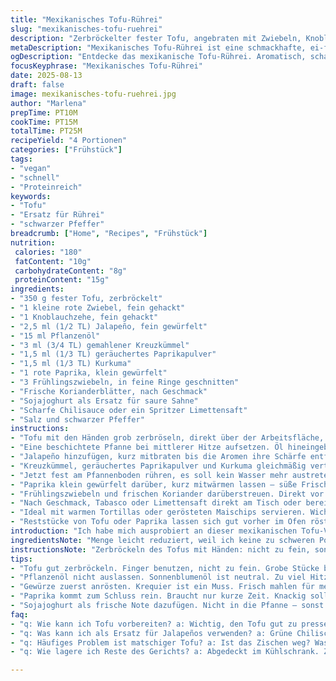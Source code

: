 ```yaml
---
title: "Mexikanisches Tofu-Rührei"
slug: "mexikanisches-tofu-ruehrei"
description: "Zerbröckelter fester Tofu, angebraten mit Zwiebeln, Knoblauch und Jalapeño, gewürzt mit Kreuzkümmel, geräuchertem Paprikapulver und Kurkuma. Statt Tomate Paprika verwendet, für eine fruchtige Süße. Mit Frühlingszwiebeln, frischem Koriander und einem Klecks Sojajoghurt serviert, dazu scharfe Chilisoße oder Limettensaft. Schnell, ohne Eier und glutenfrei. Aromatisch und leicht scharf, mit cremiger Note durch Sojajoghurt als Ersatz für saure Sahne."
metaDescription: "Mexikanisches Tofu-Rührei ist eine schmackhafte, ei-freie Alternative. Schnell zubereitet und glutenfrei, ideal für eine abwechlungsreiche Ernährung."
ogDescription: "Entdecke das mexikanische Tofu-Rührei. Aromatisch, scharf und cremig; perfekt für ein schnelles, gesünderes Frühstück oder Mittagessen."
focusKeyphrase: "Mexikanisches Tofu-Rührei"
date: 2025-08-13
draft: false
image: mexikanisches-tofu-ruehrei.jpg
author: "Marlena"
prepTime: PT10M
cookTime: PT15M
totalTime: PT25M
recipeYield: "4 Portionen"
categories: ["Frühstück"]
tags:
- "vegan"
- "schnell"
- "Proteinreich"
keywords:
- "Tofu"
- "Ersatz für Rührei"
- "schwarzer Pfeffer"
breadcrumb: ["Home", "Recipes", "Frühstück"]
nutrition: 
 calories: "180"
 fatContent: "10g"
 carbohydrateContent: "8g"
 proteinContent: "15g"
ingredients:
- "350 g fester Tofu, zerbröckelt"
- "1 kleine rote Zwiebel, fein gehackt"
- "1 Knoblauchzehe, fein gehackt"
- "2,5 ml (1/2 TL) Jalapeño, fein gewürfelt"
- "15 ml Pflanzenöl"
- "3 ml (3/4 TL) gemahlener Kreuzkümmel"
- "1,5 ml (1/3 TL) geräuchertes Paprikapulver"
- "1,5 ml (1/3 TL) Kurkuma"
- "1 rote Paprika, klein gewürfelt"
- "3 Frühlingszwiebeln, in feine Ringe geschnitten"
- "Frische Korianderblätter, nach Geschmack"
- "Sojajoghurt als Ersatz für saure Sahne"
- "Scharfe Chilisauce oder ein Spritzer Limettensaft"
- "Salz und schwarzer Pfeffer"
instructions:
- "Tofu mit den Händen grob zerbröseln, direkt über der Arbeitsfläche, damit keine Brösel verloren gehen. Muss nicht zu fein, „flockig“ soll es aussehen, wie Rührei, nicht zu kompakt."
- "Eine beschichtete Pfanne bei mittlerer Hitze aufsetzen. Öl hineingeben, Zwiebeln und Knoblauch zugeben. Langsam anschwitzen, 4–5 Minuten, bis die Zwiebeln glasig sind, nicht zu braun werden. Achten auf das leise Knistern."
- "Jalapeño hinzufügen, kurz mitbraten bis die Aromen ihre Schärfe entfalten, etwa 1 Minute. Dann sofort zerbröckelten Tofu in die Pfanne geben."
- "Kreuzkümmel, geräuchertes Paprikapulver und Kurkuma gleichmäßig verteilen. Mit Salz und frisch gemahlenem Pfeffer würzen. Wichtig: Gewürze sollten leicht „anziehen“, also kurz in der heißen Pfanne rösten, bis sich ihre Duftstoffe entfalten, ungefähr 2 Minuten."
- "Jetzt fest am Pfannenboden rühren, es soll kein Wasser mehr austreten.Ich warte nicht unbedingt die angegebenen Minuten. Viel wichtiger ist die Fähigkeit, mit der Pfanne zu kommunizieren: Wenn das Zischen aufhört und die Masse anfängt, an manchen Stellen leicht knusprig zu werden, meist nach etwa 10 Minuten, perfekte Zeit. Bei zu hoher Hitze wird der Tofu trocken, das will ich vermeiden."
- "Paprika klein gewürfelt darüber, kurz mitwärmen lassen — süße Frische, die das Gericht anhebt, eine Konsistenz und Farbexplosion. Kein Wasser, keine matschigen Stellen."
- "Frühlingszwiebeln und frischen Koriander darüberstreuen. Direkt vor dem Servieren Sojajoghurt als cremigen Kontrapunkt dazugeben, nicht in die Pfanne, sonst wird alles flüssig."
- "Nach Geschmack, Tabasco oder Limettensaft direkt am Tisch oder bereits beim Anrichten hinzufügen. Die Säure bringt das Tofu-Gericht zum Leuchten."
- "Ideal mit warmen Tortillas oder gerösteten Maischips servieren. Wichtig für die Texturen, sonst wird alles langweilig."
- "Reststücke von Tofu oder Paprika lassen sich gut vorher im Ofen rösten, Geschmack und Struktur gewinnen. Abgesehen von der Pfanne, so der Plan für Variationen."
introduction: "Ich habe mich ausprobiert an dieser mexikanischen Tofu-Variante, weil das übliche Rührei mal langweilig wurde. Tofu eben — zäher als Ei, braucht also mehr Hitze und Zeit zum Austrocknen, damit er diese krümelige Konsistenz annimmt. Meine Versuche mit Tomate endeten oft in matschigen Klumpen, also habe ich Paprika genommen, viel besser. Die Paprika bringt eine leichte Süße, auch mit Gewürzen sehr harmonisch. Bei Hitze immer auf die Geräusche achten, das Pfannenrauschen wird leiser, dann ist Wasser fast weg, Zeit zum Würzen, für mich das wichtigste Erfolgskriterium. Nicht zu viel umrühren, sonst wird es Pampe. Sojajoghurt für Frische, klassisch saure Sahne hatte ich nicht vorrätig. Für die Schärfe Jalapeño plus einen Spritzer Limette oder Tabasco – spürbar, aber nicht beißend. Wer keinen Tofu mag, kann auch zerbröckelten Halloumi probieren, gibt eine völlig andere Textur. Wichtig ist, dass die Gewürze gut anrösten, nicht nur zum Würzen, sondern auch zur Farbgebung und Aromaentfaltung. So läuft das bei mir in der Küche – mit Gefühl und ein bisschen Geduld."
ingredientsNote: "Menge leicht reduziert, weil ich keine zu schweren Portionen mag. Fester Tofu ist Pflicht, weicher zerfällt nur. Statt Tomate Paprika, hat mir in mehreren Versuchen besser gefallen. Sie wird nicht matschig, verleiht aber trotzdem Frische. Jalapeño kann man durch grüne Chilischoten ersetzen oder Chipotle für mehr Rauch, je nach Gusto. Pflanzenöl, gerne Sonnenblumenöl wegen neutralem Geschmack. Der Kreuzkümmel sollte unbedingt frisch gemahlen sein, sonst verliert man viel Aroma. Geräuchertes Paprikapulver ist das Herzstück, meist rauchiger Geschmack, ohne den Mexikanisches Gericht fade wirkt. Kurkuma für Farbe und einen Hauch Wärme. Frühlingszwiebeln frisch – bitte nicht Lauchzwiebeln, die sind zu scharf. Koriander je nach Vorliebe, ich liebe es. Sojajoghurt ist gut als milde Alternative zu saurer Sahne, liefert Cremigkeit ohne Fett, das passt besser zum Tofu. Falls Sojajoghurt nicht verfügbar ist, ein Klecks Kokosjoghurt geht auch, gibt ein exotisches Aroma. Salz und Pfeffer grundlegend, aber vorsichtig dosieren, man will den Tofu schmecken, nicht übersalzen. Für Schärfe entweder Tabasco oder frischer Limettensaft, gibt etwas Kontrast. Alles Zutaten, die man leicht zuhause hat oder ersetzen kann."
instructionsNote: "Zerbröckeln des Tofus mit Händen: nicht zu fein, sonst wird es Brei. Grob-bröckelig hält die Konsistenz besser. Pfanne unbedingt antihaft, sonst erste Anbrenner, die man nicht will. Beim Zwiebeln anschwitzen keine Eile, Glasig reicht, Farbe nicht zu dunkel, sonst bitter. Wichtig: Jalapeño erst kurz vor dem Tofu zugeben, sonst verbrennt die Schärfe. Die Gewürze zerreiben oder frisch mahlen (Cumin, Paprika) geben mehr Geschmack. Lieber in kleinen Portionen rühren, damit der Tofu nicht matscht, sondern schön trocken wird. Man merkt den richtigen Zeitpunkt am Nachlassen des Zischens, dann Wasser wirklich weg. Paprika zuletzt rein, sie braucht nur kurz Hitze, sonst weg mit der Knackigkeit. Frühlingszwiebeln und Koriander immer frisch, nie mitkochen, sonst verlieren sie Aroma. Sojajoghurt extra, direkt vor dem Essen, dadurch bleibt das Gericht cremig und frisch. Abschmecken vor dem Servieren, vielleicht nachwürzen. Scharfe Soße immer separat, zu viel gleich rein macht das Gericht schnell übermächtig. Wer es noch würziger mag, kann am Schluss frisch gemahlenen Chili darüberstreuen. Es lohnt, dieses Gericht einmal komplett mit eigenen Fingerspitzengefühl zu kochen, nicht nur eine Zeitanweisung herunterzuplappern."
tips:
- "Tofu gut zerbröckeln. Finger benutzen, nicht zu fein. Grobe Stücke bringen die perfekte Konsistenz. Zu fein? Dann wird's Brei. Vor allem & wichtig, gleichmäßig verteilen in der Pfanne."
- "Pflanzenöl nicht auslassen. Sonnenblumenöl ist neutral. Zu viel Hitze macht Tofu trocken. Lieber sanft anbraten. Geräusche, die die Pfanne macht, sind entscheidend. Zischen sollte leiser werden."
- "Gewürze zuerst anrösten. Krequier ist ein Muss. Frisch mahlen für mehr Aroma. Vor dem Servieren ausprobieren. Anpassen. Schärfe erst am Tisch dosieren mit Limettensaft oder Tabasco."
- "Paprika kommt zum Schluss rein. Braucht nur kurze Zeit. Knackig soll sie bleiben. Ansonsten geht die Frische verloren. Frühlingszwiebeln und Koriander separat anrichten. Sonst verlieren sie ihren frischen Geschmack."
- "Sojajoghurt als frische Note dazufügen. Nicht in die Pfanne – sonst wird's flüssig. Und dann... nicht mehr schön. Zum Servieren am besten direkt auf den Teller geben. Das sorgt für den richtigen Kontrast."
faq:
- "q: Wie kann ich Tofu vorbereiten? a: Wichtig, den Tofu gut zu pressen. Wasser ablassen. Zerbröckeln danach. Ein paar Tricks? Weiße Tücher helfen beim Abtropfen. Perfekt für die Konsistenz."
- "q: Was kann ich als Ersatz für Jalapeños verwenden? a: Grüne Chilischoten sind eine Option. Chipotle bringt mehr Rauch. Dezent schärfer oder milder? Auch Paprika ist persönlich anpassbar."
- "q: Häufiges Problem ist matschiger Tofu? a: Ist das Zischen weg? Wasser fast verdampft? Tofu dann knusprig anbraten. Ich habe oft viel gerührt, lieber weniger. So wird's nichts."
- "q: Wie lagere ich Reste des Gerichts? a: Abgedeckt im Kühlschrank. Zu lange aufbewahren? Nicht gut. Alternativ aufwärmen in der Pfanne. Das ergibt wieder guten Geschmack. Feuchtigkeit nicht verlieren."

---
```

